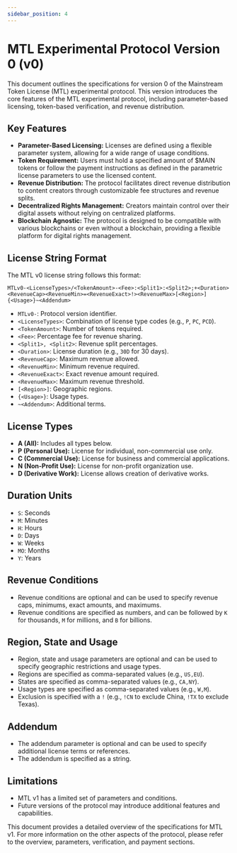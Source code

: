 ```yaml
---
sidebar_position: 4
---
```


# MTL Experimental Protocol Version 0 (v0)

This document outlines the specifications for version 0 of the Mainstream Token License (MTL) experimental protocol. This version introduces the core features of the MTL experimental protocol, including parameter-based licensing, token-based verification, and revenue distribution.

## Key Features

-   **Parameter-Based Licensing:** Licenses are defined using a flexible parameter system, allowing for a wide range of usage conditions.
-   **Token Requirement:** Users must hold a specified amount of $MAIN tokens or follow the payment instructions as defined in the parametric license parameters to use the licensed content.
-   **Revenue Distribution:** The protocol facilitates direct revenue distribution to content creators through customizable fee structures and revenue splits.
-   **Decentralized Rights Management:** Creators maintain control over their digital assets without relying on centralized platforms.
-   **Blockchain Agnostic:** The protocol is designed to be compatible with various blockchains or even without a blockchain, providing a flexible platform for digital rights management.

## License String Format

The MTL v0 license string follows this format:

```
MTLv0-<LicenseTypes>/<TokenAmount>-<Fee>:<Split1>:<Split2>;+<Duration><RevenueCap><RevenueMin>=<RevenueExact>!><RevenueMax>[<Region>]{<Usage>}~<Addendum>
```

-   `MTLv0-`: Protocol version identifier.
-   `<LicenseTypes>`: Combination of license type codes (e.g., `P`, `PC`, `PCD`).
-   `<TokenAmount>`: Number of tokens required.
-   `<Fee>`: Percentage fee for revenue sharing.
-   `<Split1>, <Split2>`: Revenue split percentages.
-   `<Duration>`: License duration (e.g., `30D` for 30 days).
-   `<RevenueCap>`: Maximum revenue allowed.
-   `<RevenueMin>`: Minimum revenue required.
-   `<RevenueExact>`: Exact revenue amount required.
-   `<RevenueMax>`: Maximum revenue threshold.
-   `[<Region>]`: Geographic regions.
-   `{<Usage>}`: Usage types.
-   `~<Addendum>`: Additional terms.

## License Types

-   **A (All):** Includes all types below.
-   **P (Personal Use):** License for individual, non-commercial use only.
-   **C (Commercial Use):** License for business and commercial applications.
-   **N (Non-Profit Use):** License for non-profit organization use.
-   **D (Derivative Work):** License allows creation of derivative works.

## Duration Units

-   `S`: Seconds
-   `M`: Minutes
-   `H`: Hours
-   `D`: Days
-   `W`: Weeks
-   `MO`: Months
-   `Y`: Years

## Revenue Conditions

-   Revenue conditions are optional and can be used to specify revenue caps, minimums, exact amounts, and maximums.
-   Revenue conditions are specified as numbers, and can be followed by `K` for thousands, `M` for millions, and `B` for billions.

## Region, State and Usage

-   Region, state and usage parameters are optional and can be used to specify geographic restrictions and usage types.
-   Regions are specified as comma-separated values (e.g., `US,EU`).
-   States are specified as comma-separated values (e.g., `CA,NY`).
-   Usage types are specified as comma-separated values (e.g., `W,M`).
-   Exclusion is specified with a `!` (e.g., `!CN` to exclude China, `!TX` to exclude Texas).

## Addendum

-   The addendum parameter is optional and can be used to specify additional license terms or references.
-   The addendum is specified as a string.

## Limitations

-   MTL v1 has a limited set of parameters and conditions.
-   Future versions of the protocol may introduce additional features and capabilities.

This document provides a detailed overview of the specifications for MTL v1. For more information on the other aspects of the protocol, please refer to the overview, parameters, verification, and payment sections.
